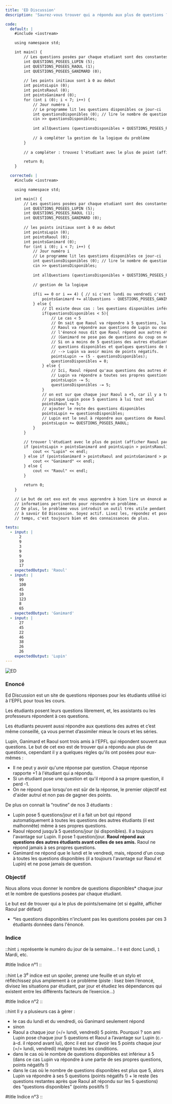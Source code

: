 ```yaml
---
title: 'ED Discussion'
description: 'Saurez-vous trouver qui a répondu aux plus de questions ?'

code:
  default: |
    #include <iostream>

    using namespace std;

    int main() {
        // Les questions posées par chaque etudiant sont des constantes
        int QUESTIONS_POSEES_LUPIN (5);
        int QUESTIONS_POSEES_RAOUL (1);
        int QUESTIONS_POSEES_GANIMARD (0);
        
        // les points initiaux sont à 0 au debut 
        int pointsLupin (0); 
        int pointsRaoul (0);
        int pointsGanimard (0);
        for (int i (0); i < 7; i++) {
            // Jour numéro i
            // Le programme lit les questions disponibles ce jour-ci
            int questionsDisponibles (0); // lire le nombre de questions disponibles ce jour la
            cin >> questionsDisponibles;
        
            int allQuestions (questionsDisponibles + QUESTIONS_POSEES_RAOUL + QUESTIONS_POSEES_GANIMARD + QUESTIONS_POSEES_LUPIN);
            
            // à compléter la gestion de la logique du problème
        }
        
        // a compléter : trouvez l'étudiant avec le plus de point (afficher Raoul par défaut en cas d'égalité)

        return 0;
    }

  corrected: |
    #include <iostream>

    using namespace std;

    int main() {
        // Les questions posées par chaque etudiant sont des constantes
        int QUESTIONS_POSEES_LUPIN (5);
        int QUESTIONS_POSEES_RAOUL (1);
        int QUESTIONS_POSEES_GANIMARD (0);
        
        // les points initiaux sont à 0 au debut 
        int pointsLupin (0); 
        int pointsRaoul (0);
        int pointsGanimard (0);
        for (int i (0); i < 7; i++) {
            // Jour numéro i
            // Le programme lit les questions disponibles ce jour-ci
            int questionsDisponibles (0); // lire le nombre de questions disponibles ce jour la
            cin >> questionsDisponibles;
            
            int allQuestions (questionsDisponibles + QUESTIONS_POSEES_RAOUL + QUESTIONS_POSEES_GANIMARD + QUESTIONS_POSEES_LUPIN);
            
            // gestion de la logique
        
            if(i == 0 or i == 4) { // si c'est lundi ou vendredi c'est Ganimard qui répond à toutes les questions
                pointsGanimard += allQuestions - QUESTIONS_POSEES_GANIMARD;
            } else {
                // Il existe deux cas : les questions disponibles inférieures à 5 et les questions dispo supérieurs ou égale à 5
                if(questionsDisponibles < 5){
                    // Le cas < 5
                    // On sait que Raoul va répondre à 5 questions, la question qui se pose est  :
                    // Raoul va répondre aux questions de Lupin ou ceux des autres étudiants ?
                    // l'énoncé nous dit que Raoul répond aux autres étudiants avant celles de Lupin
                    // (Ganimard ne pose pas de questions du coup on ne le compte pas) 
                    // Si on a moins de 5 questions des autres étudiants, Raoul va répondre à toutes les
                    // questions disponibles et quelques questions de Lupin 
                    // --> Lupin va avoir moins de points négatifs.
                    pointsLupin -= (5 - questionsDisponibles);
                    questionsDisponibles = 0;
                } else {
                    // Ici, Raoul répond qu'aux questions des autres étudiants
                    // Lupin va répondre a toutes ses propres questions
                    pointsLupin -= 5;
                    questionsDisponibles -= 5;
                }
                // on est sur que chaque jour Raoul a +5, car il y a toujours 5 ou plus questions disponibles 
                // puisque Lupin pose 5 questions à lui tout seul
                pointsRaoul += 5;
                // ajouter le reste des questions disponibles
                pointsLupin += questionsDisponibles;
                // Lupin est le seul à répondre aux questions de Raoul si Ganimard ne le fait pas
                pointsLupin += QUESTIONS_POSEES_RAOUL;
            }
        }
        
        // trouver l'étudiant avec le plus de point (afficher Raoul par défaut en cas d'égalité)
        if (pointsLupin > pointsGanimard and pointsLupin > pointsRaoul) {
            cout << "Lupin" << endl;
        } else if (pointsGanimard > pointsRaoul and pointsGanimard > pointsLupin) {
            cout << "Ganimard" << endl;
        } else {
            cout << "Raoul" << endl;
        }
        
        return 0;
    }

    // Le but de cet exo est de vous apprendre à bien lire un énoncé aussi long et extraire toutes les 
    // informations pertinentes pour résoudre un problème.
    // De plus, le problème vous introduit un outil très utile pendant votre ba1 et votre parcours à l'EPFL en général
    // à savoir Ed Discussion. Soyez actif. Lisez les, répondez et posez des questions quand vous avez le  
    // temps, c'est toujours bien et des connaissances de plus.

tests:
  - input: |
      2
      9
      3
      9
      9
      19
      17
    expectedOutput: 'Raoul'
  - input: |
      99
      100
      45
      10
      123
      8
      65
    expectedOutput: 'Ganimard'
  - input: |
      27
      45
      22
      46
      38
      26
      26
    expectedOutput: 'Lupin'
---
```


![ED](/banner/ed.png)

### Enoncé

Ed Discussion est un site de questions réponses pour les étudiants utilisé ici à l'EPFL pour tous les cours.

Les étudiants posent leurs questions librement, et, les assistants ou les professeurs répondent à ces questions.

Les étudiants peuvent aussi répondre aux questions des autres et c’est même conseillé, ça vous permet d’assimiler mieux le cours et les séries.

Lupin, Ganimard et Raoul sont trois amis à l'EPFL qui répondent souvent aux questions. Le but de cet exo est de trouver qui a répondu aux plus de questions, cependant il y a quelques règles qu'ils ont posées pour eux-mêmes :

- Il ne peut y avoir qu'une réponse par question. Chaque réponse rapporte +1 à l'étudiant qui a répondu.
- Si un étudiant pose une question et qu'il répond à sa propre question, il perd -1.
- On ne répond que lorsqu'on est sûr de la réponse, le premier objectif est d'aider autrui et non pas de gagner des points.

De plus on connait la “routine” de nos 3 étudiants :

- Lupin pose 5 questions/jour et il a fait un bot qui répond automatiquement à toutes les questions des autres étudiants (il est malhonnête) même à ses propres questions.
- Raoul répond jusqu’à 5 questions/jour (si disponibles). Il a toujours l'avantage sur Lupin. Il pose 1 question/jour. **Raoul répond aux questions des autres étudiants avant celles de ses amis.** Raoul ne répond jamais à ses propres questions.
- Ganimard ne répond que le lundi et le vendredi, mais, répond d'un coup à toutes les questions disponibles (il a toujours l'avantage sur Raoul et Lupin) et ne pose jamais de question.

### Objectif

Nous allons vous donner le nombre de questions disponibles\* chaque jour et le nombre de questions posées par chaque étudiant.

Le but est de trouver qui a le plus de points/semaine (et si égalité, afficher Raoul par défaut)

- \*les questions disponibles n'incluent pas les questions posées par ces 3 étudiants données dans l'énoncé.

### Indice

::hint
`i` représente le numéro du jour de la semaine… ! `0` est donc Lundi, `1` Mardi, etc.

#title
Indice n°1
::

::hint
Le 3<sup>e</sup> indice est un spoiler, prenez une feuille et un stylo et réfléchissez plus amplement à ce problème (piste : lisez bien l’énoncé, divisez les situations par étudiant, par jour et étudiez les dépendances qui existent entre les différents facteurs de l’exercice…)

#title
Indice n°2
::

::hint
Il y a plusieurs cas à gérer :

- le cas du lundi et du vendredi, où Ganimard seulement répond
- sinon
- Raoul a chaque jour (=/= lundi, vendredi) 5 points. Pourquoi ? son ami Lupin pose chaque jour 5 questions et Raoul a l’avantage sur Lupin (c.-à-d. il répond avant lui), donc il est sur d’avoir les 5 points chaque jour (=/= lundi, vendredi) malgré toutes les conditions.
- dans le cas où le nombre de questions disponibles est inférieur à 5 (dans ce cas Lupin va répondre à une partie de ses propres questions, points négatifs !)
- dans le cas où le nombre de questions disponibles est plus que 5, alors Lupin va répondre à ses 5 questions (points négatifs !) + le reste (les questions restantes après que Raoul ait répondu sur les 5 questions) des “questions disponibles” (points positifs !)

#title
Indice n°3
::
